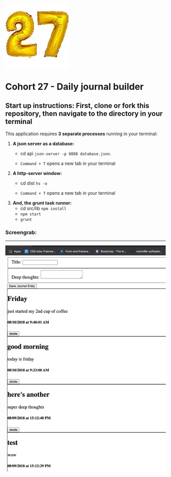 
![C27icon](/c27.jpeg) 

# Cohort 27 - Daily journal builder

## Start up instructions:  First, clone or fork this repository, then navigate to the directory in your terminal


This application requires **3 separate processes** running in your terminal:
1. **A json server as a database:**
    * cd api ```json-server -p 8088 database.json```.

    *  ```Command + T```  opens a new tab in your terminal
1. **A http-server window:**
    * cd dist ``` hs -o ```

    * ```Command + T```  opens a new tab in your terminal
1. **And, the grunt task runner:**
    * cd src/lib ```npm install```
    * ```npm start```
    * ```grunt```


### Screengrab:
------------------
![screengrab](/c27_dailyjournal_screengrab.png)
